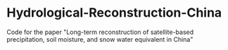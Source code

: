 # Hydrological-Reconstruction-China

Code for the paper "Long-term reconstruction of satellite-based precipitation, soil moisture, and snow water equivalent in China"
